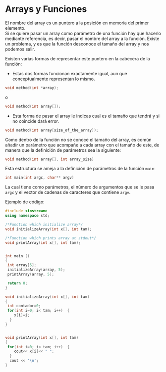 # Arrays y Funciones

El nombre del array es un puntero a la posición en memoria del primer elemento.  
Si se quiere pasar un array como parámetro de una función hay que hacerlo mediante referencia, es decir, pasar el nombre del array a la función. Existe un problema, y es que la función desconoce el tamaño del array y nos podemos salir.

Existen varias formas de representar este puntero en la cabecera de la función:

* Estas dos formas funcionan exactamente igual, aun que conceptualmente representan lo mismo.

```cpp
void method(int *array);
```

o

```cpp
void method(int array[]);
```

* Esta forma de pasar el array le indicas cual es el tamaño que tendrá y si no coincide dará error.

```cpp
void method(int array[size_of_the_array]);
```

Como dentro de la función no se conoce el tamaño del array, es común añadir un parámetro que acompañe a cada array con el tamaño de este, de manera que la definición de parámetros sea la siguiente:  

```cpp
void method(int array[], int array_size)
```

Esta estructura se ameja a la definición de parámetros de la función `main`:
```cpp
int main(int argc, char** argv)
```

La cual tiene como parámetros, el número de argumentos que se le pasa `argc` y el vector de cadenas de caracteres que contiene `argv`.


Ejemplo de código:

```cpp
#include <iostream>
using namespace std;

/*Function which initialize array*/
void initializeArray(int x[], int tam);

/*Function which prints array at stdout*/
void printArray(int x[], int tam);


int main ()
{
 int array[5];
 initializeArray(array, 5);
 printArray(array, 5);

 return 0;
}

void initializeArray(int x[], int tam)
{
 int contador=0;
 for(int i=0; i< tam; i++)  {
    x[i]=i;
  }
}


void printArray(int x[], int tam)
{
 for(int i=0; i< tam; i++)  {
    cout<< x[i]<< " ";
  }
  cout << '\n';
}
```
